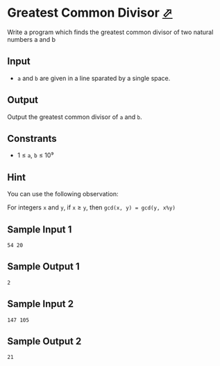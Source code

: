 # Greatest Common Divisor [⬀](https://judge.u-aizu.ac.jp/onlinejudge/description.jsp?id=ALDS1_1_B)

Write a program which finds the greatest common divisor of two natural numbers a and b

## Input
- `a` and `b` are given in a line sparated by a single space.

## Output
Output the greatest common divisor of `a` and `b`.

## Constrants
- 1 ≤ `a`, `b` ≤ 10⁹

## Hint
You can use the following observation:

For integers `x` and `y`, if `x` ≥ `y`, then `gcd(x, y) = gcd(y, x%y)`

## Sample Input 1
```
54 20
```

## Sample Output 1
```
2
```

## Sample Input 2
```
147 105
```

## Sample Output 2
```
21
```

